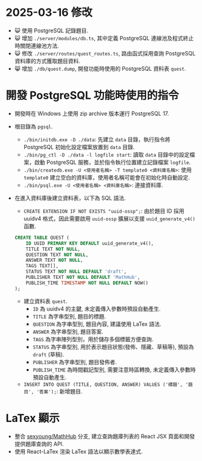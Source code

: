 # 2025-03-16 修改
- 😺 使用 PostgreSQL 記錄題目.
- 😺 增加 `./server/modules/db.ts`, 其中定義 PostgreSQL 連線池及程式終止時關閉連線池方法.
- 😺 修改 `./server/routes/quest_routes.ts`, 路由函式採用查詢 PostgreSQL 資料庫的方式獲取題目資料.
- 😸 增加  `./db/quest.dump`, 開發功能時使用的 PostgreSQL 資料表 `quest`.

# 開發 PostgreSQL 功能時使用的指令
- 開發時在 Windows 上使用 zip archive 版本運行 PostgreSQL 17.
- 根目錄為 `pgsql`.
    - `./bin/initdb.exe -D ./data`: 先建立 `data` 目錄，執行指令將 PostgreSQL 初始化設定檔案放置到 `data` 目錄.
    - `./bin/pg_ctl -D ./data -l logfile start`: 讀取 `data` 目錄中的設定檔案，啟動 PostgreSQL 服務，並於指令執行位置建立記錄檔案 `logfile`.
    - `./bin/createdb.exe -U <使用者名稱> -T template0 <資料庫名稱>`: 使用 `template0` 建立空白的資料庫，使用者名稱可能會在初始化時自動設定.
    - `./bin/psql.exe -U <使用者名稱> <資料庫名稱>`: 連接資料庫.
- 在進入資料庫後建立資料表，以下為 SQL 語法.
    - `CREATE EXTENSION IF NOT EXISTS "uuid-ossp";`: 由於題目 ID 採用 uuidv4 格式，因此需要啟用 `uuid-ossp` 擴展以支援 `uuid_generate_v4()` 函數.
    
    ```SQL
    CREATE TABLE QUEST (
        ID UUID PRIMARY KEY DEFAULT uuid_generate_v4(),
        TITLE TEXT NOT NULL,
        QUESTION TEXT NOT NULL,
        ANSWER TEXT NOT NULL,
        TAGS TEXT[],
        STATUS TEXT NOT NULL DEFAULT 'draft',
        PUBLISHER TEXT NOT NULL DEFAULT 'MathHub',
        PUBLISH_TIME TIMESTAMP NOT NULL DEFAULT NOW()
    );
    ```
    - 建立資料表 `quest`.
        - `ID` 為 uuidv4 的主鍵, 未定義傳入參數時預設自動產生.
        - `TITLE` 為字串型別, 題目的標題.
        - `QUESTION` 為字串型別, 題目內容, 建議使用 LaTex 語法.
        - `ANSWER` 為字串型別, 題目答案. 
        - `TAGS` 為字串陣列型別，用於儲存多個標籤方便查詢.
        - `STATUS` 為字串型別, 用於表示題目狀態(發佈、隱藏、草稿等), 預設為 `draft` (草稿).
        - `PUBLISHER` 為字串型別, 題目發佈者.
        - `PUBLISH_TIME` 為時間戳記型別, 需要注意時區轉換, 未定義傳入參數時預設自動產生.
    - `INSERT INTO QUEST (TITLE, QUESTION, ANSWER) VALUES ('標題', '題目', '答案');`: 新增題目.

# LaTex 顯示
- 整合 [sexyoung/MathHub](https://github.com/sexyoung/MathHub/tree/main) 分支, 建立查詢題庫列表的 React JSX 頁面和開發提供題庫查詢的 API.
- 使用 React-LaTex 渲染 LaTex 語法以顯示數學表達式.